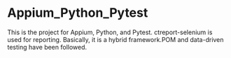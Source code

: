 # Appium_Python_Pytest
This is the project for Appium, Python, and Pytest. ctreport-selenium is used for reporting. Basically, it is a hybrid framework.POM and data-driven testing have been followed.
